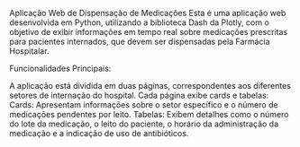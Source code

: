 Aplicação Web de Dispensação de Medicações
Esta é uma aplicação web desenvolvida em Python, utilizando a biblioteca Dash da Plotly, com o objetivo de exibir informações em tempo real sobre medicações prescritas para pacientes internados, que devem ser dispensadas pela Farmácia Hospitalar.

Funcionalidades Principais:

A aplicação está dividida em duas páginas, correspondentes aos diferentes setores de internação do hospital.
Cada página exibe cards e tabelas:
Cards: Apresentam informações sobre o setor específico e o número de medicações pendentes por leito.
Tabelas: Exibem detalhes como o número do lote da medicação, o leito do paciente, o horário da administração da medicação e a indicação de uso de antibióticos.
